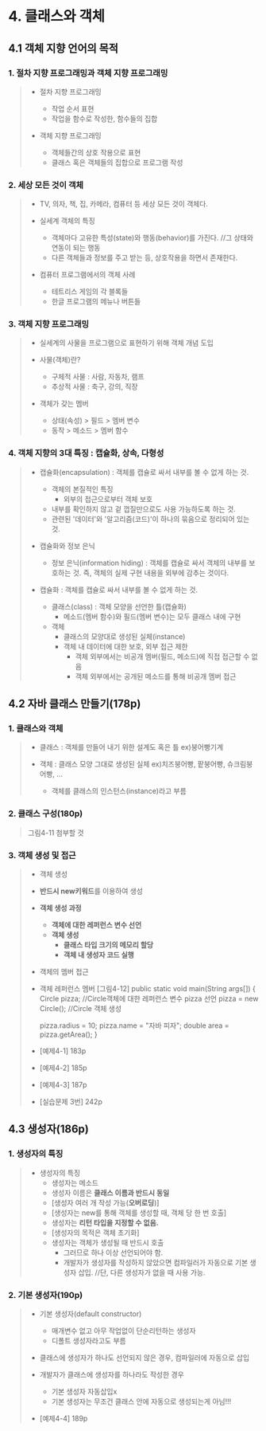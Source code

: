 # 4. 클래스와 객체
## 4.1 객체 지향 언어의 목적

### 1. 절차 지향 프로그래밍과 객체 지향 프로그래밍
>
>* 절차 지향 프로그래밍
>   * 작업 순서 표현
>   * 작업을 함수로 작성한, 함수들의 집합
>   
>* 객체 지향 프로그래밍
>   * 객체들간의 상호 작용으로 표현
>   * 클래스 혹은 객체들의 집합으로 프로그램 작성
>
### 2. 세상 모든 것이 객체
>* TV, 의자, 책, 집, 카메라, 컴퓨터 등 세상 모든 것이 객체다.
>
>* 실세계 객체의 특징
>   * 객체마다 고유한 특성(state)와 행동(behavior)를 가진다.  //그 상태와 연동이 되는 행동
>   * 다른 객체들과 정보를 주고 받는 등, 상호작용을 하면서 존재한다.
>   
>* 컴퓨터 프로그램에서의 객체 사례
>   * 테트리스 게임의 각 블록들
>   * 한글 프로그램의 메뉴나 버튼들
>
### 3. 객체 지향 프로그래밍
>* 실세계의 사물을 프로그램으로 표현하기 위해 객체 개념 도입
>
>* 사물(객체)란?
>   * 구체적 사물 : 사람, 자동차, 램프
>   * 추상적 사물 : 축구, 강의, 직장
>   
>* 객체가 갖는 멤버
>   * 상태(속성) > 필드 > 멤버 변수
>   * 동작 > 메소드 > 멤버 함수
>   
### 4. 객체 지향의 3대 특징 : 캡슐화, 상속, 다형성
>
>* 캡슐화(encapsulation) : 객체를 캡슐로 싸서 내부를 볼 수 없게 하는 것.
>   * 객체의 본질적인 특징
>      * 외부의 접근으로부터 객체 보호
>   * 내부를 확인하지 않고 겉 껍질만으로도 사용 가능하도록 하는 것.
>   * 관련된 '데이터'와 '알고리즘(코드)'이 하나의 묶음으로 정리되어 있는 것. 
> 
> * 캡슐화와 정보 은닉
>   * 정보 은닉(information hiding) : 객체를 캡슐로 싸서 객체의 내부를 보호하는 것. 즉, 객체의 실제 구현 내용을 외부에 감추는 것이다.
>   
>* 캡슐화 : 객체를 캡슐로 싸서 내부를 볼 수 없게 하는 것.
>   * 클래스(class) : 객체 모양을 선언한 틀(캡슐화)
>      * 메소드(멤버 함수)와 필드(멤버 변수)는 모두 클래스 내에 구현
>   * 객체
>      * 클래스의 모양대로 생성된 실체(instance)
>      * 객체 내 데이터에 대한 보호, 외부 접근 제한
>         - 객체 외부에서는 비공개 멤버(필드, 메소드)에 직접 접근할 수 없음
>         - 객체 외부에서는 공개된 메소드를 통해 비공개 멤버 접근
>
## 4.2 자바 클래스 만들기(178p)
### 1. 클래스와 객체
>* 클래스 : 객체를 만들어 내기 위한 설계도 혹은 틀  ex)붕어빵기계
>
>* 객체 : 클래스 모양 그대로 생성된 실체  ex)치즈붕어빵, 팥붕어빵, 슈크림붕어빵, ...
>   * 객체를 클래스의 인스턴스(instance)라고 부름
>
### 2. 클래스 구성(180p)
> 그림4-11 첨부할 것
> 
### 3. 객체 생성 및 접근
>* 객체 생성
>  * **반드시 new키워드**를 이용하여 생성
>  
>* **객체 생성 과정**
>   * **객체에 대한 레퍼런스 변수 선언**
>   * **객체 생성**
>      * **클래스 타입 크기의 메모리 할당**
>      * **객체 내 생성자 코드 실행**
>      
>* 객체의 멤버 접근
>  * 객체 레퍼런스 멤버
>  [그림4-12]
>   public static void main(String args[])
>  {
>     Circle pizza;   //Circle객체에 대한 레퍼런스 변수 pizza 선언
>     pizza = new Circle();   //Circle 객체 생성
>
>     pizza.radius = 10;
>     pizza.name = "자바 피자";
>     double area = pizza.getArea();
>  }
>
>* [예제4-1] 183p
>* [예제4-2] 185p
>* [예제4-3] 187p
>* [실습문제 3번] 242p

## 4.3 생성자(186p)
### 1. 생성자의 특징
>* 생성자의 특징
>   * 생성자는 메소드
>   * 생성자 이름은 **클래스 이름과 반드시 동일**
>   * [생성자 여러 개 작성 가능(**오버로딩**)]
>   * [생성자는 new를 통해 객체를 생성할 때, 객체 당 한 번 호출]
>   * 생성자는 **리턴 타입을 지정할 수 없음.**
>   * [생성자의 목적은 객체 초기화]
>   * 생성자는 객체가 생성될 때 반드시 호출
>       * 그러므로 하나 이상 선언되어야 함.
>       * 개발자가 생성자를 작성하지 않았으면 컴파일러가 자동으로 기본 생성자 삽입. //단, 다른 생성자가 없을 때 사용 가능.
>
### 2. 기본 생성자(190p)
>* 기본 생성자(default constructor)
>   * 매개변수 없고 아무 작업없이 단순리턴하는 생성자
>   * 디폴트 생성자라고도 부름
>   
>* 클래스에 생성자가 하나도 선언되지 않은 경우, 컴파일러에 자동으로 삽입 
>
>* 개발자가 클래스에 생성자를 하나라도 작성한 경우
>   * 기본 생성자 자동삽입x
>   * 기본 생성자는 무조건 클래스 안에 자동으로 생성되는게 아님!!!
>
>* [예제4-4] 189p
